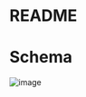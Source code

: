 # README

# Schema
![image](https://user-images.githubusercontent.com/78194232/159795082-2bccbd70-d46e-4d83-8c7f-a2d4d5d8c315.png)

